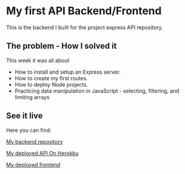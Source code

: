 # My first API Backend/Frontend
 This is the backend I built for the project express API repository.


## The problem - How I solved it

This week it was all about 

- How to install and setup an Express server.
- How to create my first routes.
- How to deploy Node projects.
- Practicing data manipulation in JavaScript - selecting, filtering, and limiting arrays


## See it live

Here you can find:

<a href="https://github.com/esteficodes/project-express-api">My backend repository</a>

<a href="https://books-by-estefi.herokuapp.com/books">My deployed API On Herokku</a>

<a href="https://myfirstbackendfrontendapi.netlify.app">My deployed frontend</a>
